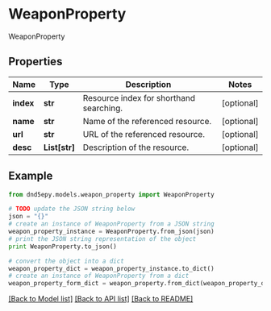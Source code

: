 # WeaponProperty

WeaponProperty

## Properties
Name | Type | Description | Notes
------------ | ------------- | ------------- | -------------
**index** | **str** | Resource index for shorthand searching. | [optional] 
**name** | **str** | Name of the referenced resource. | [optional] 
**url** | **str** | URL of the referenced resource. | [optional] 
**desc** | **List[str]** | Description of the resource. | [optional] 

## Example

```python
from dnd5epy.models.weapon_property import WeaponProperty

# TODO update the JSON string below
json = "{}"
# create an instance of WeaponProperty from a JSON string
weapon_property_instance = WeaponProperty.from_json(json)
# print the JSON string representation of the object
print WeaponProperty.to_json()

# convert the object into a dict
weapon_property_dict = weapon_property_instance.to_dict()
# create an instance of WeaponProperty from a dict
weapon_property_form_dict = weapon_property.from_dict(weapon_property_dict)
```
[[Back to Model list]](../README.md#documentation-for-models) [[Back to API list]](../README.md#documentation-for-api-endpoints) [[Back to README]](../README.md)


